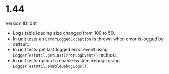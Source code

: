 # 1.44

Version ID: 04t

- Logs table loading size changed from 100 to 50.
- In unit tests an `ErrorLoggedException` is thrown when error is logged by default.
- In unit tests get last logged error event using `LoggerTestUtil.getLastErrorLogEvent()` method.
- In unit tests option to enable system debugs using `LoggerTestUtil.enableDebugLogs()`.
